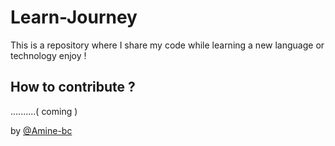 # Learn-Journey

 This is a repository where I share my code while learning a new language or technology enjoy !
## How to contribute ?
..........( coming )

by [@Amine-bc](https://github.com/Amine-bc)
